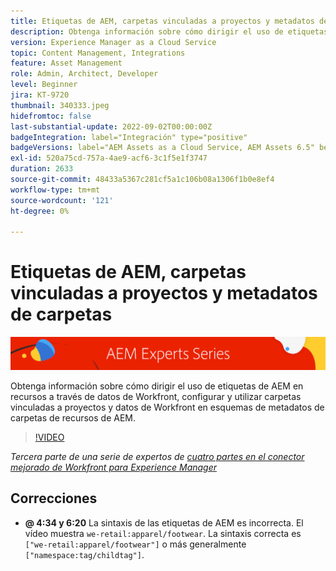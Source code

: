 ```yaml
---
title: Etiquetas de AEM, carpetas vinculadas a proyectos y metadatos de carpetas para el conector mejorado de Workfront para AEM
description: Obtenga información sobre cómo dirigir el uso de etiquetas de AEM en recursos a través de datos de Workfront, utilizar carpetas vinculadas a proyectos y datos de Workfront para esquemas de metadatos de carpetas de recursos de AEM.
version: Experience Manager as a Cloud Service
topic: Content Management, Integrations
feature: Asset Management
role: Admin, Architect, Developer
level: Beginner
jira: KT-9720
thumbnail: 340333.jpeg
hidefromtoc: false
last-substantial-update: 2022-09-02T00:00:00Z
badgeIntegration: label="Integración" type="positive"
badgeVersions: label="AEM Assets as a Cloud Service, AEM Assets 6.5" before-title="false"
exl-id: 520a75cd-757a-4ae9-acf6-3c1f5e1f3747
duration: 2633
source-git-commit: 48433a5367c281cf5a1c106b08a1306f1b0e8ef4
workflow-type: tm+mt
source-wordcount: '121'
ht-degree: 0%

---
```


# Etiquetas de AEM, carpetas vinculadas a proyectos y metadatos de carpetas

![Serie de expertos de AEM](./assets/banner.png)

Obtenga información sobre cómo dirigir el uso de etiquetas de AEM en recursos a través de datos de Workfront, configurar y utilizar carpetas vinculadas a proyectos y datos de Workfront en esquemas de metadatos de carpetas de recursos de AEM.

>[!VIDEO](https://video.tv.adobe.com/v/340333?quality=12&learn=on)

_Tercera parte de una serie de expertos de [cuatro partes en el conector mejorado de Workfront para Experience Manager](./overview.md)_

## Correcciones

+ __@ 4:34 y 6:20__ La sintaxis de las etiquetas de AEM es incorrecta. El vídeo muestra `we-retail:apparel/footwear`. La sintaxis correcta es `["we-retail:apparel/footwear"]` o más generalmente `["namespace:tag/childtag"]`.
